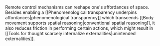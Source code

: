 Remote control mechanisms can reshape one's affordances of space. Besides enabling a [[Phenomenological transparency underpins affordances|phenomenological transparency]] which transcends [[Body movement supports spatial reasoning|conventional spatial reasoning]], it also reduces friction in performing certain actions, which might result in [[Tools for thought scarcely internalize externalities|unintended externalities]].